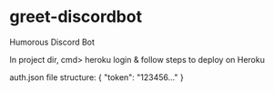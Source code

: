 # greet-discordbot
Humorous Discord Bot

In project dir, cmd> heroku login & follow steps to deploy on Heroku

auth.json file structure: 
{
"token": "123456..."
}

